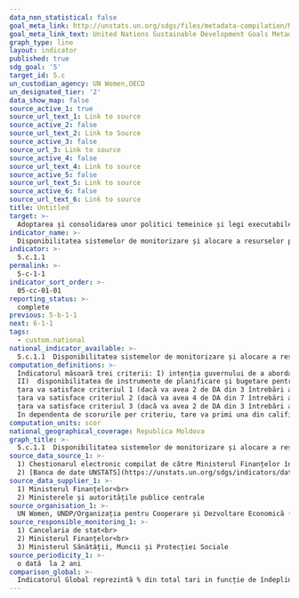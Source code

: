 ```yaml
---
data_non_statistical: false
goal_meta_link: http://unstats.un.org/sdgs/files/metadata-compilation/Metadata-Goal-5.pdf
goal_meta_link_text: United Nations Sustainable Development Goals Metadata (pdf 634kB)
graph_type: line
layout: indicator
published: true
sdg_goal: '5'
target_id: 5.c
un_custodian_agency: UN Women,OECD
un_designated_tier: '2'
data_show_map: false
source_active_1: true
source_url_text_1: Link to source
source_active_2: false
source_url_text_2: Link to Source
source_active_3: false
source_url_3: Link to source
source_active_4: false
source_url_text_4: Link to source
source_active_5: false
source_url_text_5: Link to source
source_active_6: false
source_url_text_6: Link to source
title: Untitled
target: >-
  Adoptarea și consolidarea unor politici temeinice și legi executabile pentru promovarea egalității de gen și abilitarea tuturor femeilor și fetelor la toate nivelele
indicator_name: >-
  Disponibilitatea sistemelor de monitorizare și alocare a resurselor publice pentru egalitatea de gen și abilitarea femeilor
indicator: >-
  5.c.1.1
permalink: >-
  5-c-1-1
indicator_sort_order: >-
  05-cc-01-01
reporting_status: >-
  complete
previous: 5-b-1-1
next: 6-1-1
tags:
  - custom.national
national_indicator_available: >-
  5.c.1.1  Disponibilitatea sistemelor de monitorizare și alocare a resurselor publice pentru egalitatea de gen și abilitarea femeilor
computation_definitions: >-
  Indicatorul măsoară trei criterii: I) intenția guvernului de a aborda egalitatea de gen și abilitarea femeilor (GEWE) prin confirmarea disponibilității de programe / politici și alocări de resurse pentru a promova GEWE;<br> 
  II)  disponibilitatea de instrumente de planificare și bugetare pentru a urmări resursele pentru GEWE pe tot parcursul ciclului de gestionare a finanțelor publice; iii) transparența in a face publica informația despre resursele  alocate  pentru promovarea GEWE.<br> 
  țara va satisface criteriul 1 (dacă va avea 2 de DA din 3 întrebări ale criteriului 1)<br> 
  țara va satisface criteriul 2 (dacă va avea 4 de DA din 7 întrebări ale criteriului 2)<br> 
  țara va satisface criteriul 3 (dacă va avea 2 de DA din 3 întrebări ale criteriului 3). <br> 
  In dependenta de scorurile per criteriu, tare va primi una din calificările "cerințele sunt îndeplinite în totalitate", "cerințele sunt parțial îndeplinite" și "cerințele nu sunt îndeplinite".
computation_units: scor
national_geographical_coverage: Republica Moldova
graph_title: >-
  5.c.1.1  Disponibilitatea sistemelor de monitorizare și alocare a resurselor publice pentru egalitatea de gen și abilitarea femeilor
source_data_source_1: >-
  1) Chestionarul electronic compilat de către Ministerul Finanțelor în baza informațiilor ministerelor și autorităților APC  și transmis echipei comune UN Women, UNDP-OECD<br> 
  2) [Banca de date UNSTATS](https://unstats.un.org/sdgs/indicators/database/)
source_data_supplier_1: >-
  1) Ministerul Finanțelor<br> 
  2) Ministerele și autoritățile publice centrale
source_organisation_1: >-
  UN Women, UNDP/Organizația pentru Cooperare și Dezvoltare Economică (OECD)
source_responsible_monitoring_1: >-
  1) Cancelaria de stat<br> 
  2) Ministerul Finanțelor<br> 
  3) Ministerul Sănătății, Muncii și Protecției Sociale
source_periodicity_1: >-
  o dată  la 2 ani
comparison_global: >-
  Indicatorul Global reprezintă % din total tari in funcție de îndeplinirea cerințelor pentru criteriile 1-3, indicatorul național  - reprezintă scorul acordat tarii in funcție de răspunsurile la chestionarul-sursa
---
```

